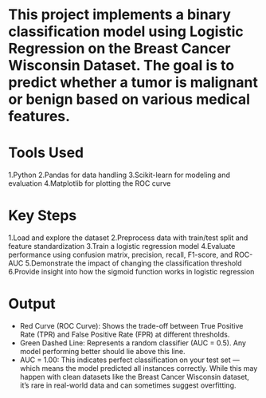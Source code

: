 # This project implements a binary classification model using Logistic Regression on the Breast Cancer Wisconsin Dataset. The goal is to predict whether a tumor is malignant or benign based on various medical features.

# Tools Used

1.Python
2.Pandas for data handling
3.Scikit-learn for modeling and evaluation
4.Matplotlib for plotting the ROC curve

# Key Steps

1.Load and explore the dataset
2.Preprocess data with train/test split and feature standardization
3.Train a logistic regression model
4.Evaluate performance using confusion matrix, precision, recall, F1-score, and ROC-AUC
5.Demonstrate the impact of changing the classification threshold
6.Provide insight into how the sigmoid function works in logistic regression

# Output 

* Red Curve (ROC Curve): Shows the trade-off between True Positive Rate (TPR) and False Positive Rate (FPR) at different thresholds.
* Green Dashed Line: Represents a random classifier (AUC = 0.5). Any model performing better should lie above this line.
* AUC = 1.00: This indicates perfect classification on your test set — which means the model predicted all instances correctly. While this may happen with clean datasets like the Breast Cancer Wisconsin dataset, it’s rare in real-world data and can sometimes suggest overfitting.
